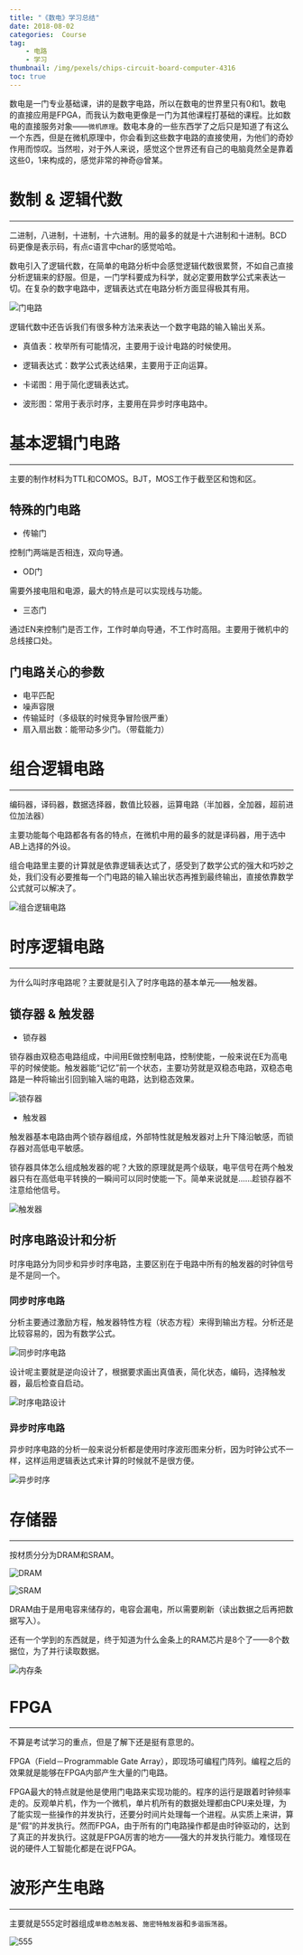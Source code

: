 ```yaml
---
title: "《数电》学习总结"
date: 2018-08-02
categories:  Course
tag: 
	- 电路
	- 学习
thumbnail: /img/pexels/chips-circuit-board-computer-4316
toc: true
---
```


数电是一门专业基础课，讲的是数字电路，所以在数电的世界里只有0和1。数电的直接应用是FPGA，而我认为数电更像是一门为其他课程打基础的课程。比如数电的直接服务对象——`微机原理`。数电本身的一些东西学了之后只是知道了有这么一个东西，但是在微机原理中，你会看到这些数字电路的直接使用，为他们的奇妙作用而惊叹。当然啦，对于外人来说，感觉这个世界还有自己的电脑竟然全是靠着这些0，1来构成的，感觉非常的神奇@曾某。

# 数制 & 逻辑代数

---

二进制，八进制，十进制，十六进制。用的最多的就是十六进制和十进制。BCD码更像是表示码，有点c语言中char的感觉哈哈。

数电引入了逻辑代数，在简单的电路分析中会感觉逻辑代数很累赘，不如自己直接分析逻辑来的舒服。但是，一门学科要成为科学，就必定要用数学公式来表达一切。在复杂的数字电路中，逻辑表达式在电路分析方面显得极其有用。

![门电路](Digitial-circuit-learning-summary\门电路.PNG)

逻辑代数中还告诉我们有很多种方法来表达一个数字电路的输入输出关系。

- 真值表：枚举所有可能情况，主要用于设计电路的时候使用。
- 逻辑表达式：数学公式表达结果，主要用于正向运算。
- 卡诺图：用于简化逻辑表达式。

- 波形图：常用于表示时序，主要用在异步时序电路中。

# 基本逻辑门电路

---

主要的制作材料为TTL和COMOS。BJT，MOS工作于截至区和饱和区。

## 特殊的门电路

- 传输门

控制门两端是否相连，双向导通。

- OD门

需要外接电阻和电源，最大的特点是可以实现线与功能。

- 三态门

通过EN来控制门是否工作，工作时单向导通，不工作时高阻。主要用于微机中的总线接口处。

## 门电路关心的参数

- 电平匹配
- 噪声容限
- 传输延时（多级联的时候竞争冒险很严重）
- 扇入扇出数：能带动多少门。（带载能力）

# 组合逻辑电路

---

编码器，译码器，数据选择器，数值比较器，运算电路（半加器，全加器，超前进位加法器）

主要功能每个电路都各有各的特点，在微机中用的最多的就是译码器，用于选中AB上选择的外设。

组合电路里主要的计算就是依靠逻辑表达式了，感受到了数学公式的强大和巧妙之处，我们没有必要推每一个门电路的输入输出状态再推到最终输出，直接依靠数学公式就可以解决了。

![组合逻辑电路](Digitial-circuit-learning-summary\组合逻辑电路.PNG)

# 时序逻辑电路

---

为什么叫时序电路呢？主要就是引入了时序电路的基本单元——触发器。

## 锁存器 & 触发器

- 锁存器

锁存器由双稳态电路组成，中间用E做控制电路，控制使能，一般来说在E为高电平的时候使能。触发器能“记忆”前一个状态，主要功劳就是双稳态电路，双稳态电路是一种将输出引回到输入端的电路，达到稳态效果。

![锁存器](Digitial-circuit-learning-summary\锁存器.PNG)

- 触发器

触发器基本电路由两个锁存器组成，外部特性就是触发器对上升下降沿敏感，而锁存器对高低电平敏感。

锁存器具体怎么组成触发器的呢？大致的原理就是两个级联，电平信号在两个触发器只有在高低电平转换的一瞬间可以同时使能一下。简单来说就是......趁锁存器不注意给他信号。

![触发器](Digitial-circuit-learning-summary\触发器.PNG)

## 时序电路设计和分析

时序电路分为同步和异步时序电路，主要区别在于电路中所有的触发器的时钟信号是不是同一个。

### 同步时序电路

分析主要通过激励方程，触发器特性方程（状态方程）来得到输出方程。分析还是比较容易的，因为有数学公式。

![同步时序电路](Digitial-circuit-learning-summary\同步时序电路.PNG)

设计呢主要就是逆向设计了，根据要求画出真值表，简化状态，编码，选择触发器，最后检查自启动。

![时序电路设计](Digitial-circuit-learning-summary\时序电路设计.PNG)

### 异步时序电路

异步时序电路的分析一般来说分析都是使用时序波形图来分析，因为时钟公式不一样，这样运用逻辑表达式来计算的时候就不是很方便。

![异步时序](Digitial-circuit-learning-summary\异步时序.PNG)

# 存储器

---

按材质分分为DRAM和SRAM。

![DRAM](Digitial-circuit-learning-summary\DRAM.jpg)

![SRAM](Digitial-circuit-learning-summary\SRAM.jpg)

DRAM由于是用电容来储存的，电容会漏电，所以需要刷新（读出数据之后再把数据写入）。

还有一个学到的东西就是，终于知道为什么金条上的RAM芯片是8个了——8个数据位，为了并行读取数据。

![内存条](Digitial-circuit-learning-summary\内存条.jpg)

# FPGA

---

不算是考试学习的重点，但是了解下还是挺有意思的。

FPGA（Field－Programmable Gate Array），即现场可编程门阵列。编程之后的效果就是能够在FPGA内部产生大量的门电路。

FPGA最大的特点就是他是使用门电路来实现功能的。程序的运行是跟着时钟频率走的。反观单片机，作为一个微机，单片机所有的数据处理都由CPU来处理，为了能实现一些操作的并发执行，还要分时间片处理每一个进程。从实质上来讲，算是”假“的并发执行。然而FPGA，由于所有的门电路操作都是由时钟驱动的，达到了真正的并发执行。这就是FPGA厉害的地方——强大的并发执行能力。难怪现在说的硬件人工智能化都是在说FPGA。

# 波形产生电路

---

主要就是555定时器组成`单稳态触发器`、`施密特触发器`和`多谐振荡器`。

![555](Digitial-circuit-learning-summary\555.PNG)
